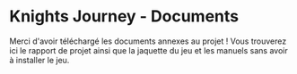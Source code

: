 # Knights Journey - Documents

Merci d'avoir téléchargé les documents annexes au projet !
Vous trouverez ici le rapport de projet ainsi que la jaquette du jeu et les manuels sans avoir à installer le jeu.
